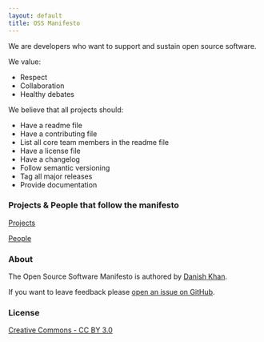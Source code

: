 ```yaml
---
layout: default
title: OSS Manifesto
---
```


We are developers who want to support and sustain open source software.

We value:

* Respect
* Collaboration
* Healthy debates

We believe that all projects should:

* Have a readme file
* Have a contributing file
* List all core team members in the readme file
* Have a license file
* Have a changelog
* Follow semantic versioning
* Tag all major releases
* Provide documentation

### Projects & People that follow the manifesto
[Projects](http://danishkhan.org/ossmanifesto/projects)

[People](http://danishkhan.org/ossmanifesto/people)

### About
The Open Source Software Manifesto is authored by [Danish Khan](http://danishkhan.org).

If you want to leave feedback please [open an issue on GitHub](https://github.com/danishkhan/ossmanifesto/issues).

### License
[Creative Commons - CC BY 3.0](http://creativecommons.org/licenses/by/3.0/)
